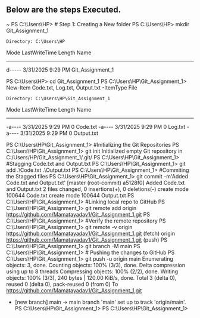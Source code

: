 ## Below are the steps Executed.
~ PS C:\Users\HP> # Step 1: Creating a New folder
PS C:\Users\HP> mkdir Git_Assignment_1


    Directory: C:\Users\HP


Mode                 LastWriteTime         Length Name
----                 -------------         ------ ----
d-----         3/31/2025   9:29 PM                Git_Assignment_1


PS C:\Users\HP> cd Git_Assignment_1
PS C:\Users\HP\Git_Assignment_1> New-Item Code.txt, Log.txt, Output.txt -ItemType File


    Directory: C:\Users\HP\Git_Assignment_1


Mode                 LastWriteTime         Length Name
----                 -------------         ------ ----
-a----         3/31/2025   9:29 PM              0 Code.txt
-a----         3/31/2025   9:29 PM              0 Log.txt
-a----         3/31/2025   9:29 PM              0 Output.txt


PS C:\Users\HP\Git_Assignment_1> #Initializing the Git Repositories
PS C:\Users\HP\Git_Assignment_1> git init
Initialized empty Git repository in C:/Users/HP/Git_Assignment_1/.git/
PS C:\Users\HP\Git_Assignment_1> #Stagging Code.txt and Output.txt
PS C:\Users\HP\Git_Assignment_1> git add .\Code.txt .\Output.txt
PS C:\Users\HP\Git_Assignment_1> #Commiting the Stagged files
PS C:\Users\HP\Git_Assignment_1> git commit -m'Added Code.txt and Output.txt'
[master (root-commit) a5128f0] Added Code.txt and Output.txt
 2 files changed, 0 insertions(+), 0 deletions(-)
 create mode 100644 Code.txt
 create mode 100644 Output.txt
PS C:\Users\HP\Git_Assignment_1> #Linking local repo to GitHub
PS C:\Users\HP\Git_Assignment_1> git remote add origin https://github.com/Mamatayadav1/Git_Assignment_1.git
PS C:\Users\HP\Git_Assignment_1> #Verify the remote repository
PS C:\Users\HP\Git_Assignment_1> git remote -v
origin  https://github.com/Mamatayadav1/Git_Assignment_1.git (fetch)
origin  https://github.com/Mamatayadav1/Git_Assignment_1.git (push)
PS C:\Users\HP\Git_Assignment_1> git branch -M main
PS C:\Users\HP\Git_Assignment_1> # Pushing the changes to GitHub
PS C:\Users\HP\Git_Assignment_1> git push -u origin main
Enumerating objects: 3, done.
Counting objects: 100% (3/3), done.
Delta compression using up to 8 threads
Compressing objects: 100% (2/2), done.
Writing objects: 100% (3/3), 240 bytes | 120.00 KiB/s, done.
Total 3 (delta 0), reused 0 (delta 0), pack-reused 0 (from 0)
To https://github.com/Mamatayadav1/Git_Assignment_1.git
 * [new branch]      main -> main
branch 'main' set up to track 'origin/main'.
PS C:\Users\HP\Git_Assignment_1>
PS C:\Users\HP\Git_Assignment_1>
